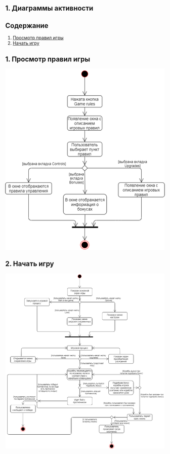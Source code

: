 ## 1. Диаграммы активности
## Содержание
1. [Просмотр правил игры](#check-rules)
2. [Начать игру](#start-game)

<a id="check-rules"></a>
## 1. Просмотр правил игры
![Activity diagram 1](./images/see_game_rules_activity_diagram.png)

<a id="start-game"></a>
## 2. Начать игру
![Activity diagram 2](./images/Start_game_activity_diagram.png)